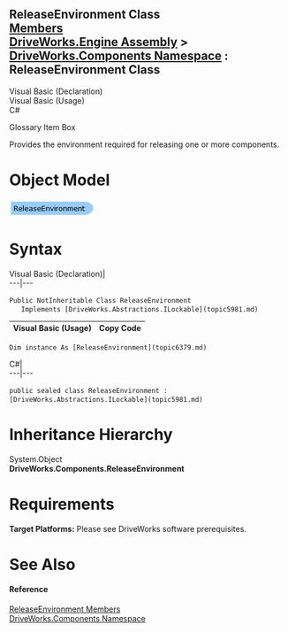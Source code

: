 ReleaseEnvironment Class   
[Members](topic6380.md)   
[DriveWorks.Engine Assembly](topic2156.md) > [DriveWorks.Components Namespace](topic6089.md) : ReleaseEnvironment Class  
---  
  
Visual Basic (Declaration)    
Visual Basic (Usage)    
C# 

Glossary Item Box

Provides the environment required for releasing one or more components. 

# Object Model

![](dotnetdiagramimages/image332.png)

# Syntax

Visual Basic (Declaration)|   
---|---  
      
    
    Public NotInheritable Class ReleaseEnvironment 
       Implements [DriveWorks.Abstractions.ILockable](topic5981.md)   
  
Visual Basic (Usage)| Copy Code  
---|---  
      
    
    Dim instance As [ReleaseEnvironment](topic6379.md)  
  
C#|   
---|---  
      
    
    public sealed class ReleaseEnvironment : [DriveWorks.Abstractions.ILockable](topic5981.md)    
  
# Inheritance Hierarchy

System.Object  
**DriveWorks.Components.ReleaseEnvironment**  


# Requirements

**Target Platforms:** Please see DriveWorks software prerequisites.

# See Also

#### Reference

[ReleaseEnvironment Members](topic6380.md)   
[DriveWorks.Components Namespace](topic6089.md)


